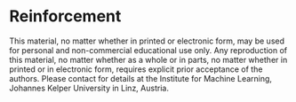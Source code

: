 # Reinforcement

This material, no matter whether in printed or electronic form, may be used for personal and non-commercial educational use only. Any reproduction of this material, no matter whether as a whole or in parts, no matter whether in printed or in electronic form, requires explicit prior acceptance of the authors. Please contact for details at the Institute for Machine Learning, Johannes Kelper University in Linz, Austria.
